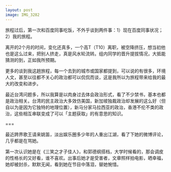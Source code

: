 ```yaml
---
layout: post
image: IMG_3282
---
```


旅程过后，第一次和百度同事吃饭，不外乎谈到两件事：1）现在百度同事状况；2）我的旅程。

离开的2个月的时间，变化还真多，一个高T（T10）离职，被空降挤压，想当初他也是这么过来，把别人挤走，真是风水轮流转。组内同学的晋升提拔情况，大抵能猜测的到，正如我所预期。

更多的谈到我这趟旅程，每一个去到的城市或国家都提到，可以说的有很多，环境人文，甚至以往都不关心的政治都可以侃侃而谈，这是我所以为旅程带来给我的最大的改变和进步。

最近台湾问题多，所以我算是以肉身过去体会政治形式，看了不少禁书，基本也都是政治相关。台湾的民主政治大多效仿美国，新加坡独裁政治却发展的这么好（但自以为是因为它独特的地理位置），新马分家马拉西亚的政治，香港不伦不类的政治，这些相互串联变成了可以「主题获取」的有意思的知识。

===

最近跨界歌王请来姚笛，淡出娱乐圈多少年的人重出江湖，看了下她的微博评论，几乎都是在骂她。

第一次认识她是在《三笑之才子佳人》，和郭德纲搭档，大学时候看的，那会调皮的性格长的又好看，谁不喜欢。出事后她才是受害者，文章照样拍电影，晒幸福，她却被封杀，默默无闻，看到她在节目中落泪，替她惋惜。
